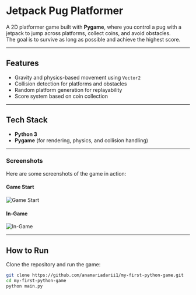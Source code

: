 # Jetpack Pug Platformer  

A 2D platformer game built with **Pygame**, where you control a pug with a jetpack to jump across platforms, collect coins, and avoid obstacles.  
The goal is to survive as long as possible and achieve the highest score.  

---

## Features  
- Gravity and physics-based movement using `Vector2`  
- Collision detection for platforms and obstacles  
- Random platform generation for replayability  
- Score system based on coin collection  

---

## Tech Stack  
- **Python 3**  
- **Pygame** (for rendering, physics, and collision handling)  

---

### Screenshots
Here are some screenshots of the game in action:

#### Game Start
![Game Start](https://github.com/user-attachments/assets/fc338e04-201e-4e8a-b8ee-c651f7279e42)

#### In-Game
![In-Game](https://github.com/user-attachments/assets/960ab9ef-9b2a-4c33-a3a3-c8af8000e072)

---

## How to Run  
Clone the repository and run the game:  

```bash
git clone https://github.com/anamariadarii1/my-first-python-game.git
cd my-first-python-game
python main.py
